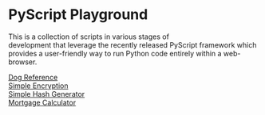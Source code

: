 # PyScript Playground
This is a collection of scripts in various stages of  
development that leverage the recently released PyScript
framework which provides a user-friendly way to run Python
code entirely within a web-browser. 

[Dog Reference](./dogs.html)  
[Simple Encryption](./encrypt.html)  
[Simple Hash Generator](./hashing.html)  
[Mortgage Calculator](./mortgage_calc.html)  
